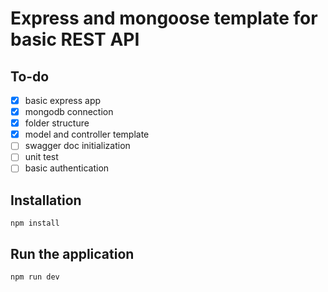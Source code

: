 # Express and mongoose template for basic REST API

## To-do
- [x] basic express app
- [x] mongodb connection
- [x] folder structure
- [x] model and controller template
- [ ] swagger doc initialization
- [ ] unit test
- [ ] basic authentication
  
## Installation
    npm install
## Run the application
    npm run dev